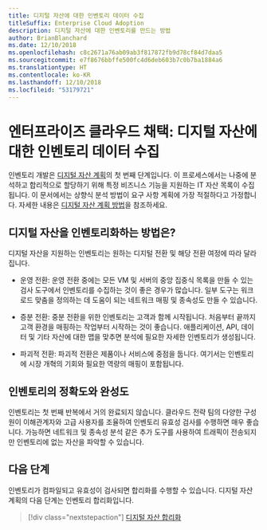 ```yaml
---
title: 디지털 자산에 대한 인벤토리 데이터 수집
titleSuffix: Enterprise Cloud Adoption
description: 디지털 자산에 대한 인벤토리를 만드는 방법
author: BrianBlanchard
ms.date: 12/10/2018
ms.openlocfilehash: c8c2671a76ab09ab3f817872fb9d78cf84d7daa5
ms.sourcegitcommit: e7f8676bbffe500fc4d6deb603b7c0b7ba1884a6
ms.translationtype: HT
ms.contentlocale: ko-KR
ms.lasthandoff: 12/10/2018
ms.locfileid: "53179721"
---
```

# <a name="enterprise-cloud-adoption-gather-inventory-data-for-a-digital-estate"></a>엔터프라이즈 클라우드 채택: 디지털 자산에 대한 인벤토리 데이터 수집

인벤토리 개발은 [디지털 자산 계획](overview.md)의 첫 번째 단계입니다. 이 프로세스에서는 나중에 분석하고 합리적으로 할당하기 위해 특정 비즈니스 기능을 지원하는 IT 자산 목록이 수집됩니다. 이 문서에서는 상향식 분석 방법이 요구 사항 계획에 가장 적절하다고 가정합니다. 자세한 내용은 [디지털 자산 계획 방법](./approach.md)을 참조하세요.

## <a name="how-can-a-digital-estate-be-inventoried"></a>디지털 자산을 인벤토리화하는 방법은?

디지털 자산을 지원하는 인벤토리는 원하는 디지털 전환 및 해당 전환 여정에 따라 달라집니다.

- 운영 전환: 운영 전환 중에는 모든 VM 및 서버의 중앙 집중식 목록을 만들 수 있는 검사 도구에서 인벤토리를 수집하는 것이 좋은 경우가 많습니다. 일부 도구는 워크로드 맞춤을 정의하는 데 도움이 되는 네트워크 매핑 및 종속성도 만들 수 있습니다.

- 증분 전환: 중분 전환을 위한 인벤토리는 고객과 함께 시작됩니다. 처음부터 끝까지 고객 환경을 매핑하는 작업부터 시작하는 것이 좋습니다. 애플리케이션, API, 데이터 및 기타 자산에 대한 맵을 맞추면 분석에 필요한 자세한 인벤토리가 생성됩니다.

- 파괴적 전환: 파괴적 전환은 제품이나 서비스에 중점을 둡니다. 여기서는 인벤토리에 시장 개혁의 기회와 필요한 역량의 매핑이 포함됩니다.

## <a name="accuracy-and-completeness-of-an-inventory"></a>인벤토리의 정확도와 완성도

인벤토리는 첫 번째 반복에서 거의 완료되지 않습니다. 클라우드 전략 팀의 다양한 구성원이 이해관계자와 고급 사용자를 조율하여 인벤토리 유효성 검사를 수행하면 매우 좋습니다. 가능하면 네트워크 및 종속성 분석 같은 추가 도구를 사용하여 트래픽이 전송되지만 인벤토리에 없는 자산을 파악할 수 있습니다.

## <a name="next-steps"></a>다음 단계

인벤토리가 컴파일되고 유효성이 검사되면 합리화를 수행할 수 있습니다. 디지털 자산 계획의 다음 단계는 인벤토리 합리화입니다.

> [!div class="nextstepaction"]
> [디지털 자산 합리화](rationalize.md)
